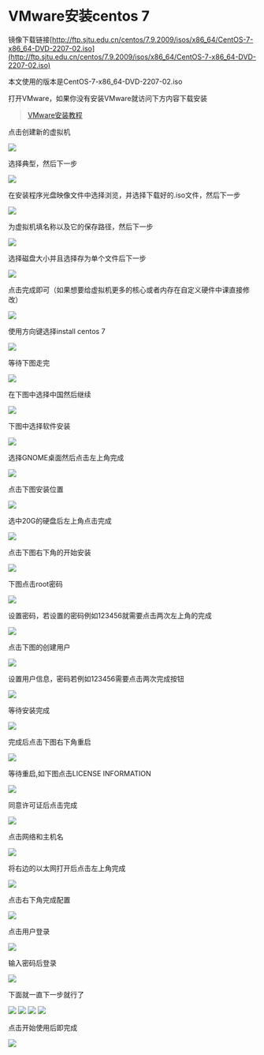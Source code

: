 # VMware安装centos 7

镜像下载链接[http://ftp.sjtu.edu.cn/centos/7.9.2009/isos/x86_64/CentOS-7-x86_64-DVD-2207-02.iso](http://ftp.sjtu.edu.cn/centos/7.9.2009/isos/x86_64/CentOS-7-x86_64-DVD-2207-02.iso)

本文使用的版本是CentOS-7-x86_64-DVD-2207-02.iso

打开VMware，如果你没有安装VMware就访问下方内容下载安装

> [VMware安装教程](/VMware/VMware.md)

点击创建新的虚拟机

![](../../image/centos7/204240.png)

选择典型，然后下一步

![](../../image/centos7/204415.png)

在安装程序光盘映像文件中选择浏览，并选择下载好的.iso文件，然后下一步

![](../../image/centos7/204437.png)

为虚拟机填名称以及它的保存路径，然后下一步

![](../../image/centos7/204506.png)

选择磁盘大小并且选择存为单个文件后下一步

![](../../image/centos7/204518.png)

点击完成即可（如果想要给虚拟机更多的核心或者内存在自定义硬件中课直接修改）

![](../../image/centos7/204532.png)

使用方向键选择install centos 7

![](../../image/centos7/204553.png)

等待下图走完

![](../../image/centos7/204614.png)

在下图中选择中国然后继续

![](../../image/centos7/204743.png)

下图中选择软件安装

![](../../image/centos7/204826.png)

选择GNOME桌面然后点击左上角完成

![](../../image/centos7/204827.png)

点击下图安装位置

![](../../image/centos7/204828.png)

选中20G的硬盘后左上角点击完成

![](../../image/centos7/204829.png)

点击下图右下角的开始安装

![](../../image/centos7/204830.png)

下图点击root密码

![](../../image/centos7/204939.png)

设置密码，若设置的密码例如123456就需要点击两次左上角的完成

![](../../image/centos7/204954.png)

点击下图的创建用户

![](../../image/centos7/204955.png)

设置用户信息，密码若例如123456需要点击两次完成按钮

![](../../image/centos7/204956.png)

等待安装完成

![](../../image/centos7/205200.png)

完成后点击下图右下角重启

![](../../image/centos7/205550.png)

等待重启,如下图点击LICENSE INFORMATION

![](../../image/centos7/213327.png)

同意许可证后点击完成

![](../../image/centos7/213334.png)

点击网络和主机名

![](../../image/centos7/213356.png)

将右边的以太网打开后点击左上角完成

![](../../image/centos7/213408.png)

点击右下角完成配置

![](../../image/centos7/213418.png)

点击用户登录

![](../../image/centos7/213510.png)

输入密码后登录

![](../../image/centos7/213518.png)

下面就一直下一步就行了

![](../../image/centos7/213557.png)
![](../../image/centos7/213614.png)
![](../../image/centos7/213623.png)
![](../../image/centos7/213629.png)

点击开始使用后即完成

![](../../image/centos7/213634.png)
